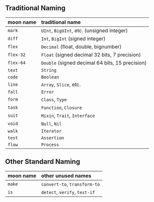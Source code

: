 
## Traditional Naming

| moon name | traditional name |
|:---|:---|
| `mark` | `UInt`, `BigUInt`, etc. (unsigned integer) |
| `diff` | `Int`, `BigInt` (signed integer) |
| `flex` | `Decimal` (float, double, bignumber) |
| `flex-32` | `Float` (signed decimal 32 bits, 7 precision) |
| `flex-64` | `Double` (signed decimal 64 bits, 15 precision) |
| `text` | `String` |
| `code` | `Boolean` |
| `line` | `Array`, `Slice`, etc. |
| `fall` | `Error` |
| `form` | `Class`, `Type` |
| `task` | `Function`, `Closure` |
| `suit` | `Mixin`, `Trait`, `Interface` |
| `void` | `Null`, `Nil` |
| `walk` | `Iterator` |
| `test` | `Assertion` |
| `flow` | `Process` |

## Other Standard Naming

| moon name | other unused names |
|:---|:---|
| `make` | `convert-to`, `transform-to` |
| `is` | `detect`, `verify`, `test-if` |
